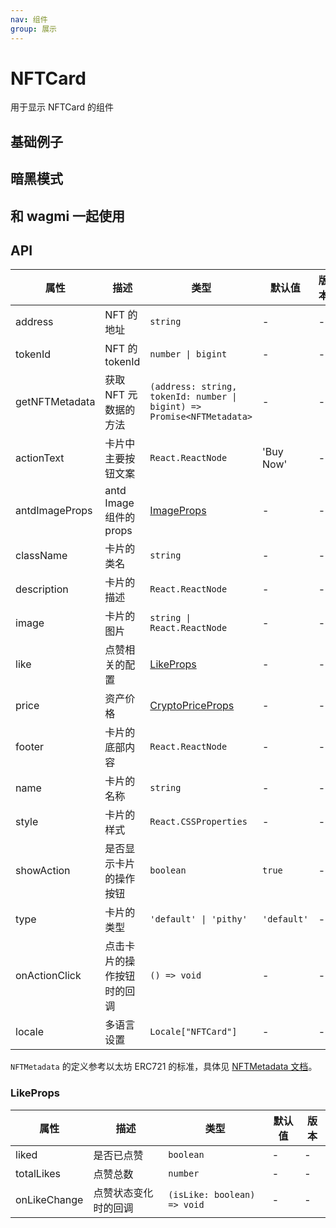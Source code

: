 ```yaml
---
nav: 组件
group: 展示
---
```


# NFTCard

用于显示 NFTCard 的组件

## 基础例子

<code src="./demos/basic.tsx"></code>

## 暗黑模式

<code src="./demos/dark-mode.tsx"></code>

## 和 wagmi 一起使用

<code src="./demos/wagmi.tsx"></code>

## API

| 属性 | 描述 | 类型 | 默认值 | 版本 |
| --- | --- | --- | --- | --- |
| address | NFT 的地址 | `string` | - | - |
| tokenId | NFT 的 tokenId | `number \| bigint` | - | - |
| getNFTMetadata | 获取 NFT 元数据的方法 | `(address: string, tokenId: number \| bigint) => Promise<NFTMetadata>` | - | - |
| actionText | 卡片中主要按钮文案 | `React.ReactNode` | 'Buy Now' | - |
| antdImageProps | antd Image 组件的 props | [ImageProps](https://ant-design.antgroup.com/components/image#api) | - | - |
| className | 卡片的类名 | `string` | - | - |
| description | 卡片的描述 | `React.ReactNode` | - | - |
| image | 卡片的图片 | `string \| React.ReactNode` | - | - |
| like | 点赞相关的配置 | [LikeProps](#likeprops) | - | - |
| price | 资产价格 | [CryptoPriceProps](../crypto-price/index.zh-CN.md#api) | - | - |
| footer | 卡片的底部内容 | `React.ReactNode` | - | - |
| name | 卡片的名称 | `string` | - | - |
| style | 卡片的样式 | `React.CSSProperties` | - | - |
| showAction | 是否显示卡片的操作按钮 | `boolean` | `true` | - |
| type | 卡片的类型 | `'default' \| 'pithy'` | `'default'` | - |
| onActionClick | 点击卡片的操作按钮时的回调 | `() => void` | - | - |
| locale | 多语言设置 | `Locale["NFTCard"]` | - | - |

`NFTMetadata` 的定义参考以太坊 ERC721 的标准，具体见 [NFTMetadata 文档](../types/index.zh-CN.md#nftmetadata)。

### LikeProps

| 属性         | 描述                 | 类型                        | 默认值 | 版本 |
| ------------ | -------------------- | --------------------------- | ------ | ---- |
| liked        | 是否已点赞           | `boolean`                   | -      | -    |
| totalLikes   | 点赞总数             | `number`                    | -      | -    |
| onLikeChange | 点赞状态变化时的回调 | `(isLike: boolean) => void` | -      | -    |
